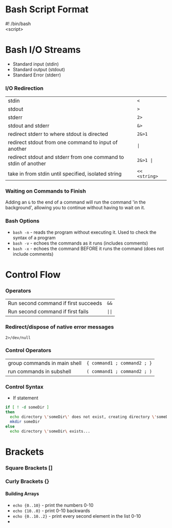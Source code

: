 # Bash Script Format
\#! /bin/bash <br />
\<script>       <!-- Had to put a '\<' because '<script>' is an html tag... -->

# Bash I/O Streams
- Standard input (stdin) 
- Standard output (stdout)
- Standard Error  (stderr)

### I/O Redirection
|  |  |
| -- | -- |
| stdin | `<` |
| stdout | `>` |
| stderr | `2>` |
| stdout and stderr | `&>` |
| redirect stderr to where stdout is directed | `2&>1` |
| redirect stdout from one command to input of another | `\|` |
| redirect stdout and stderr from one command to stdin of another | `2&>1 \|` |
| take in from stdin until specified, isolated string | `<< <string>` |

### Waiting on Commands to Finish
Adding an `&` to the end of a command will run the command 'in the background',
allowing you to continue without having to wait on it.

### Bash Options
- `bash -n` - reads the program without executing it. Used to check the syntax of a program
- `bash -v` - echoes the commands as it runs (includes comments)
- `bash -x` - echoes the command BEFORE it runs the command (does not include comments)


# Control Flow

### Operators
|  |  |
| -- | -- |
| Run second command if first succeeds | `&&` |
| Run second command if first fails | `\|\|` |


### Redirect/dispose of native error messages
`2>/dev/null`

### Control Operators
|  |  |
| -- | -- |
| group commands in main shell | `{ command1 ; command2 ; }` |
| run commands in subshell | `( command1 ; command2 ; )` |

### Control Syntax
- If statement
```bash
if [ ! -d someDir ]
then
  echo directory \'someDir\' does not exist, creating directory \'someDir\'
  mkdir someDir
else
  echo directory \'someDir\ exists...
```

# Brackets
### Square Brackets []

### Curly Brackets {}
#### Building Arrays
- `echo {0..10}` - print the numbers 0-10
- `echo {10..0}` - print 0-10 backwards
- `echo {0..10..2}` - print every second element in the list 0-10
- 
